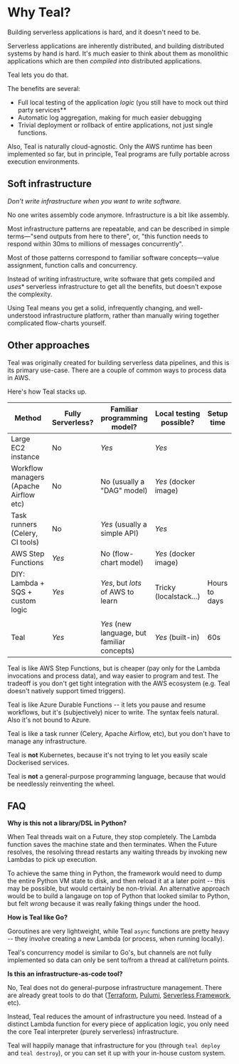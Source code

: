 # Why Teal?

Building serverless applications is hard, and it doesn't need to be.

Serverless applications are inherently distributed, and building distributed
systems by hand is hard. It's much easier to think about them as monolithic
applications which are then *compiled into* distributed applications.

Teal lets you do that.

The benefits are several:
- Full local testing of the application *logic* (you still have to mock out
  third party services**
- Automatic log aggregation, making for much easier debugging
- Trivial deployment or rollback of entire applications, not just single
  functions.

Also, Teal is naturally cloud-agnostic. Only the AWS runtime has been
implemented so far, but in principle, Teal programs are fully portable across
execution environments.


## Soft infrastructure

*Don't write infrastructure when you want to write software.*

No one writes assembly code anymore. Infrastructure is a bit like assembly.

Most infrastructure patterns are repeatable, and can be described in simple
terms&mdash;"send outputs from here to there", or, "this function needs to
respond within 30ms to millions of messages concurrently".

Most of those patterns correspond to familiar software concepts&mdash;value
assignment, function calls and concurrency.

Instead of writing infrastructure, write software that gets compiled and *uses**
serverless infrastructure to get all the benefits, but doesn't expose the
complexity.

Using Teal means you get a solid, infrequently changing, and well-understood
infrastructure platform, rather than manually wiring together complicated
flow-charts yourself.


## Other approaches

Teal was originally created for building serverless data pipelines, and this is
its primary use-case. There are a couple of common ways to process data in AWS.

Here's how Teal stacks up.

| Method                                 | Fully Serverless? | Familiar programming model?                 | Local testing possible? | Setup time    |
|----------------------------------------|-------------------|---------------------------------------------|-------------------------|---------------|
| Large EC2 instance                     | No                | *Yes*                                       | *Yes*                   |               |
| Workflow managers (Apache Airflow etc) | No                | No (usually a "DAG" model)                  | *Yes* (docker image)    |               |
| Task runners (Celery, CI tools)        | No                | *Yes* (usually a simple API)                | *Yes*                   |               |
| AWS Step Functions                     | *Yes*             | No (flow-chart model)                       | *Yes* (docker image)    |               |
| DIY: Lambda + SQS + custom logic       | *Yes*             | *Yes*, but *lots* of AWS to learn           | Tricky (localstack...)  | Hours to days |
|                                        |                   |                                             |                         |               |
| Teal                                   | *Yes*             | *Yes* (new language, but familiar concepts) | *Yes* (built-in)        | 60s           |

Teal is like AWS Step Functions, but is cheaper (pay only for the Lambda
invocations and process data), and way easier to program and test. The tradeoff
is you don't get tight integration with the AWS ecosystem (e.g. Teal doesn't
natively support timed triggers).

Teal is like Azure Durable Functions -- it lets you pause and resume workflows,
but it's (subjectively) nicer to write. The syntax feels natural. Also it's not
bound to Azure.

Teal is like a task runner (Celery, Apache Airflow, etc), but you don't have to
manage any infrastructure.

Teal is **not** Kubernetes, because it's not trying to let you easily scale
Dockerised services.

Teal is **not** a general-purpose programming language, because that would be
needlessly reinventing the wheel.


## FAQ

**Why is this not a library/DSL in Python?**

When Teal threads wait on a Future, they stop completely. The Lambda function
saves the machine state and then terminates. When the Future resolves, the
resolving thread restarts any waiting threads by invoking new Lambdas to pick up
execution.

To achieve the same thing in Python, the framework would need to dump the entire
Python VM state to disk, and then reload it at a later point -- this may be
possible, but would certainly be non-trivial. An alternative approach would be
to build a langauge on top of Python that looked similar to Python, but felt
*wrong* because it was really faking things under the hood.

**How is Teal like Go?**

Goroutines are very lightweight, while Teal `async` functions are pretty heavy --
they involve creating a new Lambda (or process, when running locally).

Teal's concurrency model is similar to Go's, but channels are not fully
implemented so data can only be sent to/from a thread at call/return points.

**Is this an infrastructure-as-code tool?**

No, Teal does not do general-purpose infrastructure management. There are
already great tools to do that ([Terraform](https://www.terraform.io/),
[Pulumi](https://www.pulumi.com/), [Serverless
Framework](https://www.serverless.com/), etc).

Instead, Teal reduces the amount of infrastructure you need. Instead of a
distinct Lambda function for every piece of application logic, you only need the
core Teal interpreter (purely serverless) infrastructure.

Teal will happily manage that infrastructure for you (through `teal deploy` and
`teal destroy`), or you can set it up with your in-house custom system.
